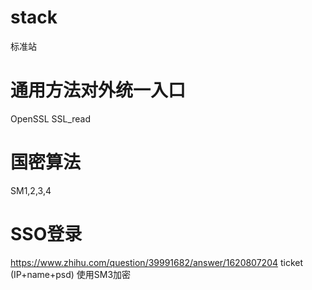 # stack
标准站

# 通用方法对外统一入口

OpenSSL SSL_read

# 国密算法

SM1,2,3,4

# SSO登录
https://www.zhihu.com/question/39991682/answer/1620807204
ticket (IP+name+psd) 使用SM3加密

